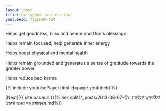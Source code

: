 ```yaml
---
layout: post
title: ਓਮ ਦੇਵਦੇਵਯਾ ਨਮਹ ੧੧ ਟਾਇਮਸ
youtubeId: ftgIFDh-AZ4
---
```

 
 
Helps get goodness, bliss and peace and God's blessings
 
Helps remain focused, help generate inner energy 
 
Helps boost physical and mental health 
 
Helps remain grounded and generates a sense of gratitude towards the greater power 
 
Helps reduce bad karma
 
 
 
 


{% include youtubePlayer.html id=page.youtubeId %}
 
[Next]({{ site.baseurl }}{% link  split1/_posts/2013-08-07-ਓਮ ਸਰਵੇਸ਼ਾਂ ਪ੍ਰਾਨੀਨਾਂ ਪਠਾਏ ਨਮਹ ੧੧ ਟਾਇਮਸ.md%})
 
